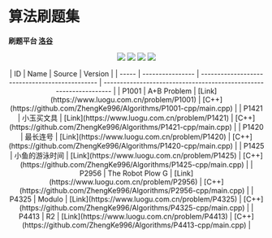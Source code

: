 # 算法刷题集

**刷题平台 [洛谷](https://www.luogu.com.cn)**

<p align="center">
<img src="https://img.shields.io/badge/language-C++-green?style=for-the-badge">
<img src="https://img.shields.io/badge/language-golang-6BACF9?style=for-the-badge">
<img src="https://img.shields.io/badge/language-java-yellow?style=for-the-badge">
<img src="https://img.shields.io/badge/language-python-blue?style=for-the-badge">
</p>

<div align='center'>
| ID    | Name             | Source                                         | Version                                                            |
| ----- | ---------------- | ---------------------------------------------- | ------------------------------------------------------------------ |
| P1001 | A+B Problem      | [Link](https://www.luogu.com.cn/problem/P1001) | [C++](https://github.com/ZhengKe996/Algorithms/P1001-cpp/main.cpp) |
| P1421 | 小玉买文具       | [Link](https://www.luogu.com.cn/problem/P1421) | [C++](https://github.com/ZhengKe996/Algorithms/P1421-cpp/main.cpp) |
| P1420 | 最长连号         | [Link](https://www.luogu.com.cn/problem/P1420) | [C++](https://github.com/ZhengKe996/Algorithms/P1420-cpp/main.cpp) |
| P1425 | 小鱼的游泳时间   | [Link](https://www.luogu.com.cn/problem/P1425) | [C++](https://github.com/ZhengKe996/Algorithms/P1425-cpp/main.cpp) |
| P2956 | The Robot Plow G | [Link](https://www.luogu.com.cn/problem/P2956) | [C++](https://github.com/ZhengKe996/Algorithms/P2956-cpp/main.cpp) |
| P4325 | Modulo           | [Link](https://www.luogu.com.cn/problem/P4325) | [C++](https://github.com/ZhengKe996/Algorithms/P4325-cpp/main.cpp) |
| P4413 | R2               | [Link](https://www.luogu.com.cn/problem/P4413) | [C++](https://github.com/ZhengKe996/Algorithms/P4413-cpp/main.cpp) |
</div>
